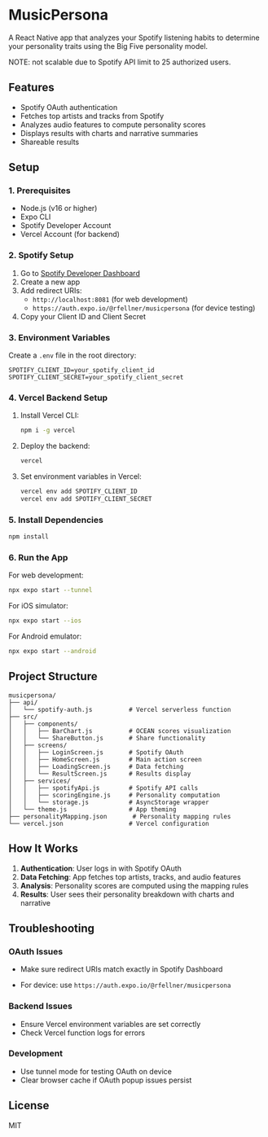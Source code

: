 # MusicPersona

A React Native app that analyzes your Spotify listening habits to determine your personality traits using the Big Five personality model.


NOTE: not scalable due to Spotify API limit to 25 authorized users.

## Features

- Spotify OAuth authentication
- Fetches top artists and tracks from Spotify
- Analyzes audio features to compute personality scores
- Displays results with charts and narrative summaries
- Shareable results

## Setup

### 1. Prerequisites

- Node.js (v16 or higher)
- Expo CLI
- Spotify Developer Account
- Vercel Account (for backend)

### 2. Spotify Setup

1. Go to [Spotify Developer Dashboard](https://developer.spotify.com/dashboard/applications)
2. Create a new app
3. Add redirect URIs:
   - `http://localhost:8081` (for web development)
   - `https://auth.expo.io/@rfellner/musicpersona` (for device testing)
4. Copy your Client ID and Client Secret

### 3. Environment Variables

Create a `.env` file in the root directory:

```env
SPOTIFY_CLIENT_ID=your_spotify_client_id
SPOTIFY_CLIENT_SECRET=your_spotify_client_secret
```

### 4. Vercel Backend Setup

1. Install Vercel CLI:
   ```bash
   npm i -g vercel
   ```

2. Deploy the backend:
   ```bash
   vercel
   ```

3. Set environment variables in Vercel:
   ```bash
   vercel env add SPOTIFY_CLIENT_ID
   vercel env add SPOTIFY_CLIENT_SECRET
   ```

### 5. Install Dependencies

```bash
npm install
```

### 6. Run the App

For web development:
```bash
npx expo start --tunnel
```

For iOS simulator:
```bash
npx expo start --ios
```

For Android emulator:
```bash
npx expo start --android
```

## Project Structure

```
musicpersona/
├── api/
│   └── spotify-auth.js          # Vercel serverless function
├── src/
│   ├── components/
│   │   ├── BarChart.js          # OCEAN scores visualization
│   │   └── ShareButton.js       # Share functionality
│   ├── screens/
│   │   ├── LoginScreen.js       # Spotify OAuth
│   │   ├── HomeScreen.js        # Main action screen
│   │   ├── LoadingScreen.js     # Data fetching
│   │   └── ResultScreen.js      # Results display
│   ├── services/
│   │   ├── spotifyApi.js        # Spotify API calls
│   │   ├── scoringEngine.js     # Personality computation
│   │   └── storage.js           # AsyncStorage wrapper
│   └── theme.js                 # App theming
├── personalityMapping.json       # Personality mapping rules
└── vercel.json                  # Vercel configuration
```

## How It Works

1. **Authentication**: User logs in with Spotify OAuth
2. **Data Fetching**: App fetches top artists, tracks, and audio features
3. **Analysis**: Personality scores are computed using the mapping rules
4. **Results**: User sees their personality breakdown with charts and narrative

## Troubleshooting

### OAuth Issues
- Make sure redirect URIs match exactly in Spotify Dashboard

- For device: use `https://auth.expo.io/@rfellner/musicpersona`

### Backend Issues
- Ensure Vercel environment variables are set correctly
- Check Vercel function logs for errors

### Development
- Use tunnel mode for testing OAuth on device
- Clear browser cache if OAuth popup issues persist

## License

MIT
